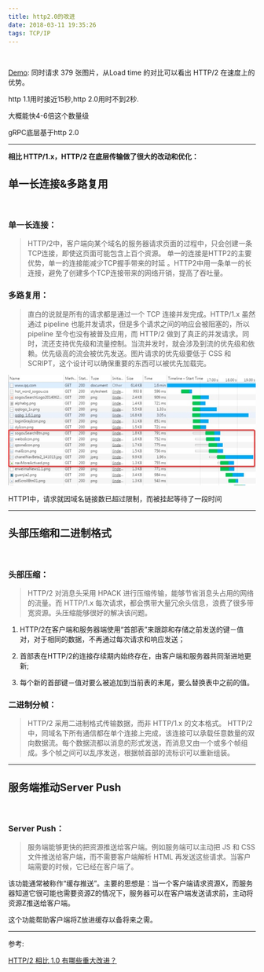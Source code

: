 ```yaml
---
title: http2.0的改进
date: 2018-03-11 19:35:26
tags: TCP/IP
---
```


<br>


[Demo](https://http2.akamai.com/demo):  同时请求 379 张图片，从Load time 的对比可以看出 HTTP/2 在速度上的优势。

http 1.1用时接近15秒,http 2.0用时不到2秒.

大概能快4-6倍这个数量级


gRPC底层基于http 2.0


---

**相比 HTTP/1.x，HTTP/2 在底层传输做了很大的改动和优化：**



## 单一长连接&多路复用

<br>

### 单一长连接：

> HTTP/2中，客户端向某个域名的服务器请求页面的过程中，只会创建一条TCP连接，即使这页面可能包含上百个资源。  单一的连接是HTTP2的主要优势，单一的连接能减少TCP握手带来的时延 。HTTP2中用一条单一的长连接，避免了创建多个TCP连接带来的网络开销，提高了吞吐量。




### 多路复用：

> 直白的说就是所有的请求都是通过一个 TCP 连接并发完成。HTTP/1.x 虽然通过 pipeline 也能并发请求，但是多个请求之间的响应会被阻塞的，所以 pipeline 至今也没有被普及应用，而 HTTP/2 做到了真正的并发请求。同时，流还支持优先级和流量控制。当流并发时，就会涉及到流的优先级和依赖。优先级高的流会被优先发送。图片请求的优先级要低于 CSS 和 SCRIPT，这个设计可以确保重要的东西可以被优先加载完。

<img src="http2-0的改进/a.jpg" width = 100% height = 50% />


HTTP1中，请求就因域名链接数已超过限制，而被挂起等待了一段时间


---

## 头部压缩和二进制格式

<br>

### 头部压缩：

> HTTP/2 对消息头采用 HPACK 进行压缩传输，能够节省消息头占用的网络的流量。而 HTTP/1.x 每次请求，都会携带大量冗余头信息，浪费了很多带宽资源。头压缩能够很好的解决该问题。 


1. HTTP/2在客户端和服务器端使用“首部表”来跟踪和存储之前发送的键－值对，对于相同的数据，不再通过每次请求和响应发送；

2. 首部表在HTTP/2的连接存续期内始终存在，由客户端和服务器共同渐进地更新;

3. 每个新的首部键－值对要么被追加到当前表的末尾，要么替换表中之前的值。


### 二进制分帧：

> HTTP/2 采用二进制格式传输数据，而非 HTTP/1.x 的文本格式。 HTTP/2 中，同域名下所有通信都在单个连接上完成，该连接可以承载任意数量的双向数据流。每个数据流都以消息的形式发送，而消息又由一个或多个帧组成。多个帧之间可以乱序发送，根据帧首部的流标识可以重新组装。



---

## 服务端推动Server Push

<br>

### Server Push：

> 服务端能够更快的把资源推送给客户端。例如服务端可以主动把 JS 和 CSS 文件推送给客户端，而不需要客户端解析 HTML 再发送这些请求。当客户端需要的时候，它已经在客户端了。

该功能通常被称作“缓存推送”。主要的思想是：当一个客户端请求资源X，而服务器知道它很可能也需要资源Z的情况下，服务器可以在客户端发送请求前，主动将资源Z推送给客户端。

这个功能帮助客户端将Z放进缓存以备将来之需。



---


参考:

[HTTP/2 相比 1.0 有哪些重大改进？](https://www.zhihu.com/question/34074946/answer/202831825)
